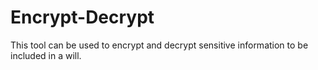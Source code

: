 # Encrypt-Decrypt
This tool can be used to encrypt and decrypt sensitive information to be included in a will.
